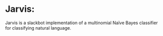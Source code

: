 # Jarvis:
Jarvis is a slackbot implementation of a multinomial Naïve Bayes classifier for classifying natural language.
